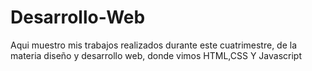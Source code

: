 # Desarrollo-Web
 Aqui muestro mis trabajos realizados durante este cuatrimestre, de la materia diseño y desarrollo web, donde vimos HTML,CSS Y Javascript
